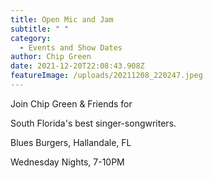 ```yaml
---
title: Open Mic and Jam
subtitle: " "
category:
  - Events and Show Dates
author: Chip Green
date: 2021-12-20T22:08:43.908Z
featureImage: /uploads/20211208_220247.jpeg
---
```

Join Chip Green & Friends for

South Florida's best singer-songwriters.

Blues Burgers, Hallandale, FL

Wednesday Nights, 7-10PM